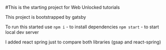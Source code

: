 #This is the starting project for Web Unlocked tutorials

This project is bootstrapped by gatsby

To run this started use
`npm i` - to install dependencies
`npm start` - to start local dev server


I added react spring just to compare both libraries (gsap and react-spring)
